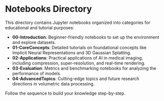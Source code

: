 # Notebooks Directory

This directory contains Jupyter notebooks organized into categories for educational and tutorial purposes:

- **00-Introduction**: Beginner-friendly notebooks to set up the environment and explore datasets.
- **01-CoreConcepts**: Detailed tutorials on foundational concepts like Implicit Neural Representations and 3D Gaussian Splatting.
- **02-Applications**: Practical applications of AI in medical imaging, including compression, super-resolution, and real-time rendering.
- **03-Evaluation**: Metrics and benchmarking notebooks for analyzing the performance of models.
- **04-AdvancedTopics**: Cutting-edge topics and future research directions in volumetric data processing.

Follow the sequence to build your knowledge step-by-step.
